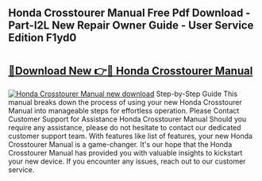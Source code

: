 ## Honda Crosstourer Manual Free Pdf Download - Part-I2L New Repair Owner Guide - User Service Edition F1yd0

# <h2><a href="http://cf29654.oget.top/?id=Honda+Crosstourer+Manual">🔗Download New 👉🔴 Honda Crosstourer Manual</a></h2>

[![Honda Crosstourer Manual new download](https://i.imgur.com/5g1atiW.png)](http://cf29654.oget.top/?id=Honda+Crosstourer+Manual)
Step-by-Step Guide This manual breaks down the process of using your new Honda Crosstourer Manual into manageable steps for effortless operation. Please Contact Customer Support for Assistance Honda Crosstourer Manual Should you require any assistance, please do not hesitate to contact our dedicated customer support team. With features like list of features, your new Honda Crosstourer Manual is a game-changer. It's our hope that the Honda Crosstourer Manual has provided you with valuable insights to kickstart your new device. If you encounter any issues, reach out to our customer service.
